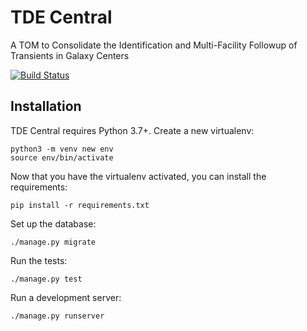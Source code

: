 # TDE Central
A TOM to Consolidate the Identification and Multi-Facility Followup of Transients in Galaxy Centers

[![Build Status](https://travis-ci.com/Fingel/tdecentral.svg?branch=master)](https://travis-ci.com/Fingel/tdecentral)


## Installation

TDE Central requires Python 3.7+. Create a new virtualenv:

    python3 -m venv new env
    source env/bin/activate

Now that you have the virtualenv activated, you can install the requirements:

    pip install -r requirements.txt

Set up the database:

    ./manage.py migrate

Run the tests:

    ./manage.py test

Run a development server:

    ./manage.py runserver


